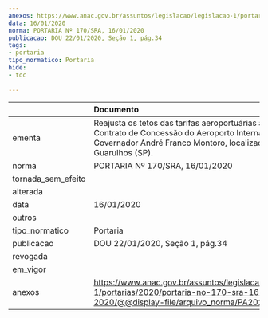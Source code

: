 ```yaml
---
anexos: https://www.anac.gov.br/assuntos/legislacao/legislacao-1/portarias/2020/portaria-no-170-sra-16-01-2020/@@display-file/arquivo_norma/PA2020-0170.pdf
data: 16/01/2020
norma: PORTARIA Nº 170/SRA, 16/01/2020
publicacao: DOU 22/01/2020, Seção 1, pág.34
tags:
- portaria
tipo_normatico: Portaria
hide: 
- toc 
 
---
```


|                    | Documento                                                                                                                                                                  |
|:-------------------|:---------------------------------------------------------------------------------------------------------------------------------------------------------------------------|
| ementa             | Reajusta os tetos das tarifas aeroportuárias aplicáveis ao Contrato de Concessão do Aeroporto Internacional Governador André Franco Montoro, localizado em Guarulhos (SP). |
| norma              | PORTARIA Nº 170/SRA, 16/01/2020                                                                                                                                            |
| tornada_sem_efeito |                                                                                                                                                                            |
| alterada           |                                                                                                                                                                            |
| data               | 16/01/2020                                                                                                                                                                 |
| outros             |                                                                                                                                                                            |
| tipo_normatico     | Portaria                                                                                                                                                                   |
| publicacao         | DOU 22/01/2020, Seção 1, pág.34                                                                                                                                            |
| revogada           |                                                                                                                                                                            |
| em_vigor           |                                                                                                                                                                            |
| anexos             | https://www.anac.gov.br/assuntos/legislacao/legislacao-1/portarias/2020/portaria-no-170-sra-16-01-2020/@@display-file/arquivo_norma/PA2020-0170.pdf                        |